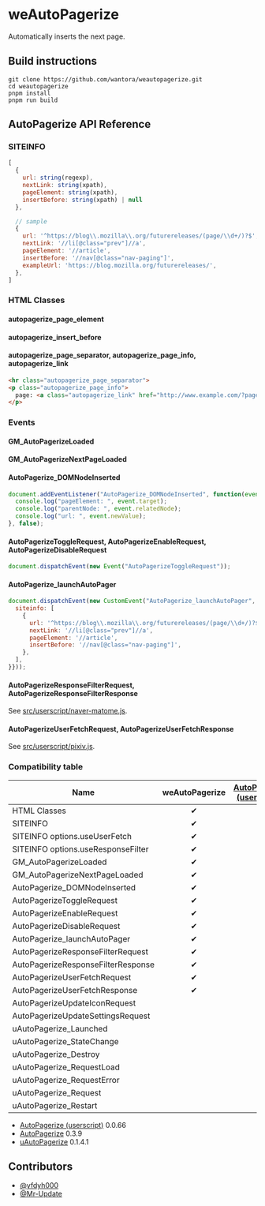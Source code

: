 # weAutoPagerize

Automatically inserts the next page.

## Build instructions

```
git clone https://github.com/wantora/weautopagerize.git
cd weautopagerize
pnpm install
pnpm run build
```

## AutoPagerize API Reference

### SITEINFO

```js
[
  {
    url: string(regexp),
    nextLink: string(xpath),
    pageElement: string(xpath),
    insertBefore: string(xpath) | null
  },

  // sample
  {
    url: '^https://blog\\.mozilla\\.org/futurereleases/(page/\\d+/)?$',
    nextLink: '//li[@class="prev"]//a',
    pageElement: '//article',
    insertBefore: '//nav[@class="nav-paging"]',
    exampleUrl: 'https://blog.mozilla.org/futurereleases/',
  },
]
```

### HTML Classes

#### autopagerize_page_element

#### autopagerize_insert_before

#### autopagerize_page_separator, autopagerize_page_info, autopagerize_link

```html
<hr class="autopagerize_page_separator">
<p class="autopagerize_page_info">
  page: <a class="autopagerize_link" href="http://www.example.com/?page=2">2</a>
</p>
```

### Events

#### GM_AutoPagerizeLoaded

#### GM_AutoPagerizeNextPageLoaded

#### AutoPagerize_DOMNodeInserted

```js
document.addEventListener("AutoPagerize_DOMNodeInserted", function(event) {
  console.log("pageElement: ", event.target);
  console.log("parentNode: ", event.relatedNode);
  console.log("url: ", event.newValue);
}, false);
```

#### AutoPagerizeToggleRequest, AutoPagerizeEnableRequest, AutoPagerizeDisableRequest

```js
document.dispatchEvent(new Event("AutoPagerizeToggleRequest"));
```

#### AutoPagerize_launchAutoPager

```js
document.dispatchEvent(new CustomEvent("AutoPagerize_launchAutoPager", {detail: {
  siteinfo: [
    {
      url: '^https://blog\\.mozilla\\.org/futurereleases/(page/\\d+/)?$',
      nextLink: '//li[@class="prev"]//a',
      pageElement: '//article',
      insertBefore: '//nav[@class="nav-paging"]',
    },
  ],
}}));
```

#### AutoPagerizeResponseFilterRequest, AutoPagerizeResponseFilterResponse

See [src/userscript/naver-matome.js](src/userscript/naver-matome.js).

#### AutoPagerizeUserFetchRequest, AutoPagerizeUserFetchResponse

See [src/userscript/pixiv.js](src/userscript/pixiv.js).

### Compatibility table

| Name                               | weAutoPagerize | [AutoPagerize (userscript)](https://github.com/swdyh/autopagerize) | [AutoPagerize](https://github.com/swdyh/autopagerize_for_chrome) | [uAutoPagerize](https://addons.mozilla.org/firefox/addon/uautopagerize/) |
| ---------------------------------- |:---:|:---:|:---:|:---:|
| HTML Classes                       | ✔  | ✔  | ✔  | ✔  |
| SITEINFO                           | ✔  | ✔  | ✔  | ✔  |
| SITEINFO options.useUserFetch      | ✔  |     |     |     |
| SITEINFO options.useResponseFilter | ✔  |     |     |     |
| GM_AutoPagerizeLoaded              | ✔  | ✔  | ✔  | ✔  |
| GM_AutoPagerizeNextPageLoaded      | ✔  | ✔  | ✔  | ✔  |
| AutoPagerize_DOMNodeInserted       | ✔  | ✔  | ✔  | ✔  |
| AutoPagerizeToggleRequest          | ✔  | ✔  | ✔  | ✔  |
| AutoPagerizeEnableRequest          | ✔  |     | ✔  | ✔  |
| AutoPagerizeDisableRequest         | ✔  |     | ✔  | ✔  |
| AutoPagerize_launchAutoPager       | ✔  |     |     | ✔  |
| AutoPagerizeResponseFilterRequest  | ✔  |     |     |     |
| AutoPagerizeResponseFilterResponse | ✔  |     |     |     |
| AutoPagerizeUserFetchRequest       | ✔  |     |     |     |
| AutoPagerizeUserFetchResponse      | ✔  |     |     |     |
| AutoPagerizeUpdateIconRequest      |     | ✔  |     |     |
| AutoPagerizeUpdateSettingsRequest  |     |     | ✔  |     |
| uAutoPagerize_Launched             |     |     |     |     |
| uAutoPagerize_StateChange          |     |     |     | ✔  |
| uAutoPagerize_Destroy              |     |     |     | ✔  |
| uAutoPagerize_RequestLoad          |     |     |     | ✔  |
| uAutoPagerize_RequestError         |     |     |     | ✔  |
| uAutoPagerize_Request              |     |     |     | ✔  |
| uAutoPagerize_Restart              |     |     |     | ✔  |

* [AutoPagerize (userscript)](https://github.com/swdyh/autopagerize) 0.0.66
* [AutoPagerize](https://github.com/swdyh/autopagerize_for_chrome) 0.3.9
* [uAutoPagerize](https://addons.mozilla.org/firefox/addon/uautopagerize/) 0.1.4.1

## Contributors

* [@yfdyh000](https://github.com/yfdyh000)
* [@Mr-Update](https://github.com/Mr-Update)
